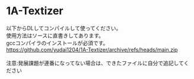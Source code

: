 # 1A-Textizer
以下からDLしてコンパイルして使ってください。<br>
使用方法はソースに直書きしてあります。<br>
gccコンパイラのインストールが必須です。<br>
https://github.com/yudai1204/1A-Textizer/archive/refs/heads/main.zip
<br><br>
注意:発展課題が連番になってない場合は、できたファイルに自分で追記してください
